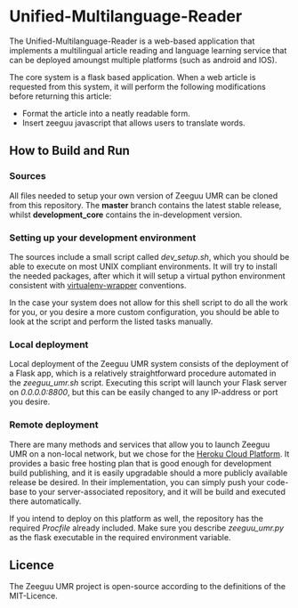 # Unified-Multilanguage-Reader
The Unified-Multilanguage-Reader is a web-based application that implements a multilingual article reading and language learning service that can be deployed amoungst multiple platforms (such as android and IOS).

The core system is a flask based application. When a web article is requested from this system, it will perform the following modifications before returning this article:
- Format the article into a neatly readable form.
- Insert zeeguu javascript that allows users to translate words.

## How to Build and Run
### Sources
All files needed to setup your own version of Zeeguu UMR can be cloned from this repository. The **master** branch contains the latest stable release, whilst **development_core** contains the in-development version.

### Setting up your development environment
The sources include a small script called *dev_setup.sh*, which you should be able to execute on most UNIX compliant environments. It will try to install the needed packages, after which it will setup a virtual python environment consistent with [virtualenv-wrapper](https://virtualenvwrapper.readthedocs.io) conventions. 

In the case your system does not allow for this shell script to do all the work for you, or you desire a more custom configuration, you should be able to look at the script and perform the listed tasks manually.

### Local deployment
Local deployment of the Zeeguu UMR system consists of the deployment of a Flask app, which is a relatively straightforward procedure automated in the *zeeguu_umr.sh* script. Executing this script will launch your Flask server on *0.0.0.0:8800*, but this can be easily changed to any IP-address or port you desire.

### Remote deployment
There are many methods and services that allow you to launch Zeeguu UMR on a non-local network, but we chose for the [Heroku Cloud Platform](https://www.heroku.com). It provides a basic free hosting plan that is good enough for development build publishing, and it is easily upgradable should a more publicly available release be desired. In their implementation, you can simply push your code-base to your server-associated repository, and it will be build and executed there automatically. 

If you intend to deploy on this platform as well, the repository has the required *Procfile* already included. Make sure you describe *zeeguu_umr.py* as the flask executable in the required environment variable.

## Licence
The Zeeguu UMR project is open-source according to the definitions of the MIT-Licence.
